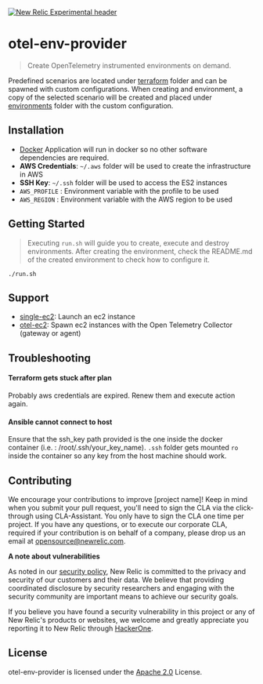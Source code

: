 [![New Relic Experimental header](https://github.com/newrelic/opensource-website/raw/master/src/images/categories/Experimental.png)](https://opensource.newrelic.com/oss-category/#new-relic-experimental)

# otel-env-provider

> Create OpenTelemetry instrumented environments on demand.

Predefined scenarios are located under [terraform](terraform)
folder and can be spawned with custom configurations. When creating and environment, a copy of the selected scenario will 
be created and placed under [environments](environments) folder with the custom configuration. 

## Installation

* [Docker](https://www.docker.com/) Application will run in docker so no other software dependencies are required.
* **AWS Credentials**: `~/.aws` folder will be used to create the infrastructure in AWS
* **SSH Key**: `~/.ssh` folder will be used to access the ES2 instances
* `AWS_PROFILE` : Environment variable with the profile to be used
* `AWS_REGION` : Environment variable with the AWS region to be used 

## Getting Started

> Executing `run.sh` will guide you to create, execute and destroy environments. After creating the environment, check the
README.md of the created environment to check how to configure it.
```shell
./run.sh
```

## Support

* [single-ec2](terraform/single-ec2): Launch an ec2 instance
* [otel-ec2](terraform/otel-ec2): Spawn ec2 instances with the Open Telemetry Collector (gateway or agent)

## Troubleshooting
#### Terraform gets stuck after plan
Probably aws credentials are expired. Renew them and execute action again.

#### Ansible cannot connect to host
Ensure that the ssh_key path provided is the one inside the docker container (i.e. : /root/.ssh/your_key_name). `.ssh` 
folder gets mounted `ro` inside the container so any key from the host machine should work.

## Contributing
We encourage your contributions to improve [project name]! Keep in mind when you submit your pull request, you'll need to sign the CLA via the click-through using CLA-Assistant. You only have to sign the CLA one time per project.
If you have any questions, or to execute our corporate CLA, required if your contribution is on behalf of a company,  please drop us an email at opensource@newrelic.com.

**A note about vulnerabilities**

As noted in our [security policy](../../security/policy), New Relic is committed to the privacy and security of our customers and their data. We believe that providing coordinated disclosure by security researchers and engaging with the security community are important means to achieve our security goals.

If you believe you have found a security vulnerability in this project or any of New Relic's products or websites, we welcome and greatly appreciate you reporting it to New Relic through [HackerOne](https://hackerone.com/newrelic).

## License
otel-env-provider is licensed under the [Apache 2.0](http://apache.org/licenses/LICENSE-2.0.txt) License.
